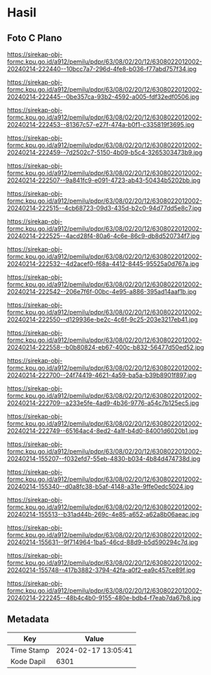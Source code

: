 # Hasil

## Foto C Plano

https://sirekap-obj-formc.kpu.go.id/a912/pemilu/pdpr/63/08/02/20/12/6308022012002-20240214-222440--10bcc7a7-296d-4fe8-b036-f77abd757f34.jpg

https://sirekap-obj-formc.kpu.go.id/a912/pemilu/pdpr/63/08/02/20/12/6308022012002-20240214-222445--0be357ca-93b2-4592-a005-fdf32edf0506.jpg

https://sirekap-obj-formc.kpu.go.id/a912/pemilu/pdpr/63/08/02/20/12/6308022012002-20240214-222453--81367c57-e27f-474a-b0f1-c335819f3695.jpg

https://sirekap-obj-formc.kpu.go.id/a912/pemilu/pdpr/63/08/02/20/12/6308022012002-20240214-222459--7d2502c7-5150-4b09-b5c4-3265303473b9.jpg

https://sirekap-obj-formc.kpu.go.id/a912/pemilu/pdpr/63/08/02/20/12/6308022012002-20240214-222507--9a841fc9-e091-4723-ab43-50434b5202bb.jpg

https://sirekap-obj-formc.kpu.go.id/a912/pemilu/pdpr/63/08/02/20/12/6308022012002-20240214-222515--4cb68723-09d3-435d-b2c0-94d77dd5e8c7.jpg

https://sirekap-obj-formc.kpu.go.id/a912/pemilu/pdpr/63/08/02/20/12/6308022012002-20240214-222525--4acd28f4-80a6-4c6e-86c9-db8d520734f7.jpg

https://sirekap-obj-formc.kpu.go.id/a912/pemilu/pdpr/63/08/02/20/12/6308022012002-20240214-222532--4d2acef0-f68a-4412-8445-95525a0d767a.jpg

https://sirekap-obj-formc.kpu.go.id/a912/pemilu/pdpr/63/08/02/20/12/6308022012002-20240214-222542--206e7f6f-00bc-4e95-a886-395ad14aaf1b.jpg

https://sirekap-obj-formc.kpu.go.id/a912/pemilu/pdpr/63/08/02/20/12/6308022012002-20240214-222550--d129936e-be2c-4c6f-9c25-203e3217eb41.jpg

https://sirekap-obj-formc.kpu.go.id/a912/pemilu/pdpr/63/08/02/20/12/6308022012002-20240214-222558--b0b80824-eb67-400c-b832-56477d50ed52.jpg

https://sirekap-obj-formc.kpu.go.id/a912/pemilu/pdpr/63/08/02/20/12/6308022012002-20240214-222700--24f74419-4621-4a59-ba5a-b39b8901f897.jpg

https://sirekap-obj-formc.kpu.go.id/a912/pemilu/pdpr/63/08/02/20/12/6308022012002-20240214-222709--a233e5fe-4ad9-4b36-9776-a54c7b125ec5.jpg

https://sirekap-obj-formc.kpu.go.id/a912/pemilu/pdpr/63/08/02/20/12/6308022012002-20240214-222749--65164ac4-8ed2-4a1f-b4d0-84001d6020b1.jpg

https://sirekap-obj-formc.kpu.go.id/a912/pemilu/pdpr/63/08/02/20/12/6308022012002-20240214-155207--f032efd7-55eb-4830-b034-4b84d474738d.jpg

https://sirekap-obj-formc.kpu.go.id/a912/pemilu/pdpr/63/08/02/20/12/6308022012002-20240214-155340--d0a8fc38-b5af-4148-a31e-9ffe0edc5024.jpg

https://sirekap-obj-formc.kpu.go.id/a912/pemilu/pdpr/63/08/02/20/12/6308022012002-20240214-155513--b31ad44b-269c-4e85-a652-a62a8b06aeac.jpg

https://sirekap-obj-formc.kpu.go.id/a912/pemilu/pdpr/63/08/02/20/12/6308022012002-20240214-155631--9f714964-1ba5-46cd-88d9-b5d590294c7d.jpg

https://sirekap-obj-formc.kpu.go.id/a912/pemilu/pdpr/63/08/02/20/12/6308022012002-20240214-155748--417b3882-3794-42fa-a0f2-ea9c457ce89f.jpg

https://sirekap-obj-formc.kpu.go.id/a912/pemilu/pdpr/63/08/02/20/12/6308022012002-20240214-222245--48b4c4b0-9155-480e-bdb4-f7eab7da67b8.jpg


## Metadata

| Key        | Value               |
| ---------- | ------------------- |
| Time Stamp | 2024-02-17 13:05:41 |
| Kode Dapil | 6301                |



